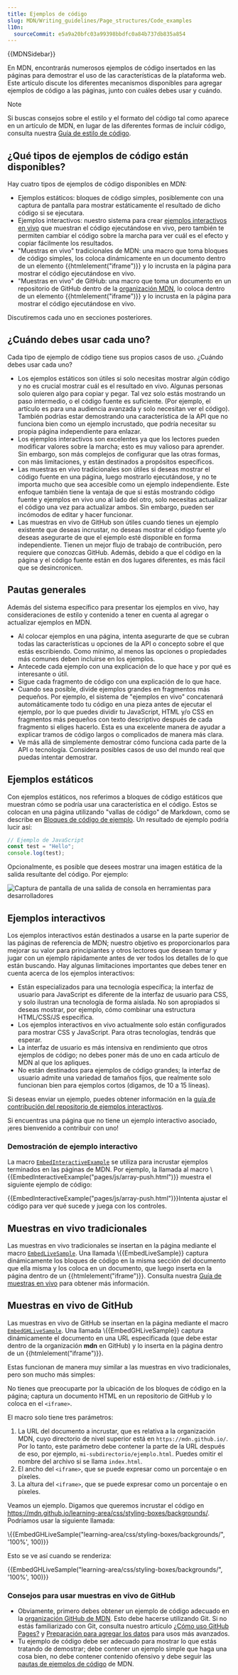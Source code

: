 ```yaml
---
title: Ejemplos de código
slug: MDN/Writing_guidelines/Page_structures/Code_examples
l10n:
  sourceCommit: e5a9a20bfc03a99398bbdfc0a84b737db835a854
---
```


{{MDNSidebar}}

En MDN, encontrarás numerosos ejemplos de código insertados en las páginas para demostrar el uso de las características de la plataforma web. Este artículo discute los diferentes mecanismos disponibles para agregar ejemplos de código a las páginas, junto con cuáles debes usar y cuándo.

> [!NOTE]
> Si buscas consejos sobre el estilo y el formato del código tal como aparece en un artículo de MDN, en lugar de las diferentes formas de incluir código, consulta nuestra [Guía de estilo de código](/es/docs/MDN/Writing_guidelines/Writing_style_guide/Code_style_guide).

## ¿Qué tipos de ejemplos de código están disponibles?

Hay cuatro tipos de ejemplos de código disponibles en MDN:

- Ejemplos estáticos: bloques de código simples, posiblemente con una captura de pantalla para mostrar estáticamente el resultado de dicho código si se ejecutara.
- Ejemplos interactivos: nuestro sistema para crear [ejemplos interactivos en vivo](https://github.com/mdn/interactive-examples) que muestran el código ejecutándose en vivo, pero también te permiten cambiar el código sobre la marcha para ver cuál es el efecto y copiar fácilmente los resultados.
- "Muestras en vivo" tradicionales de MDN: una macro que toma bloques de código simples, los coloca dinámicamente en un documento dentro de un elemento {{htmlelement("iframe")}} y lo incrusta en la página para mostrar el código ejecutándose en vivo.
- "Muestras en vivo" de GitHub: una macro que toma un documento en un repositorio de GitHub dentro de la [organización MDN](https://github.com/mdn/), lo coloca dentro de un elemento {{htmlelement("iframe")}} y lo incrusta en la página para mostrar el código ejecutándose en vivo.

Discutiremos cada uno en secciones posteriores.

## ¿Cuándo debes usar cada uno?

Cada tipo de ejemplo de código tiene sus propios casos de uso. ¿Cuándo debes usar cada uno?

- Los ejemplos estáticos son útiles si solo necesitas mostrar algún código y no es crucial mostrar cuál es el resultado en vivo. Algunas personas solo quieren algo para copiar y pegar. Tal vez solo estás mostrando un paso intermedio, o el código fuente es suficiente. (Por ejemplo, el artículo es para una audiencia avanzada y solo necesitan ver el código). También podrías estar demostrando una característica de la API que no funciona bien como un ejemplo incrustado, que podría necesitar su propia página independiente para enlazar.
- Los ejemplos interactivos son excelentes ya que los lectores pueden modificar valores sobre la marcha; esto es muy valioso para aprender. Sin embargo, son más complejos de configurar que las otras formas, con más limitaciones, y están destinados a propósitos específicos.
- Las muestras en vivo tradicionales son útiles si deseas mostrar el código fuente en una página, luego mostrarlo ejecutándose, y no te importa mucho que sea accesible como un ejemplo independiente. Este enfoque también tiene la ventaja de que si estás mostrando código fuente y ejemplos en vivo uno al lado del otro, solo necesitas actualizar el código una vez para actualizar ambos. Sin embargo, pueden ser incómodos de editar y hacer funcionar.
- Las muestras en vivo de GitHub son útiles cuando tienes un ejemplo existente que deseas incrustar, no deseas mostrar el código fuente y/o deseas asegurarte de que el ejemplo esté disponible en forma independiente. Tienen un mejor flujo de trabajo de contribución, pero requiere que conozcas GitHub. Además, debido a que el código en la página y el código fuente están en dos lugares diferentes, es más fácil que se desincronicen.

## Pautas generales

Además del sistema específico para presentar los ejemplos en vivo, hay consideraciones de estilo y contenido a tener en cuenta al agregar o actualizar ejemplos en MDN.

- Al colocar ejemplos en una página, intenta asegurarte de que se cubran todas las características u opciones de la API o concepto sobre el que estás escribiendo. Como mínimo, al menos las opciones o propiedades más comunes deben incluirse en los ejemplos.
- Antecede cada ejemplo con una explicación de lo que hace y por qué es interesante o útil.
- Sigue cada fragmento de código con una explicación de lo que hace.
- Cuando sea posible, divide ejemplos grandes en fragmentos más pequeños. Por ejemplo, el sistema de "ejemplos en vivo" concatenará automáticamente todo tu código en una pieza antes de ejecutar el ejemplo, por lo que puedes dividir tu JavaScript, HTML y/o CSS en fragmentos más pequeños con texto descriptivo después de cada fragmento si eliges hacerlo. Esta es una excelente manera de ayudar a explicar tramos de código largos o complicados de manera más clara.
- Ve más allá de simplemente demostrar cómo funciona cada parte de la API o tecnología. Considera posibles casos de uso del mundo real que puedas intentar demostrar.

## Ejemplos estáticos

Con ejemplos estáticos, nos referimos a bloques de código estáticos que muestran cómo se podría usar una característica en el código. Estos se colocan en una página utilizando "vallas de código" de Markdown, como se describe en [Bloques de código de ejemplo](/es/docs/MDN/Writing_guidelines/Howto/Markdown_in_MDN#example_code_blocks). Un resultado de ejemplo podría lucir así:

```js
// Ejemplo de JavaScript
const test = "Hello";
console.log(test);
```

Opcionalmente, es posible que desees mostrar una imagen estática de la salida resultante del código. Por ejemplo:

![Captura de pantalla de una salida de consola en herramientas para desarrolladores](console-example.png)

## Ejemplos interactivos

Los ejemplos interactivos están destinados a usarse en la parte superior de las páginas de referencia de MDN; nuestro objetivo es proporcionarlos para mejorar su valor para principiantes y otros lectores que desean tomar y jugar con un ejemplo rápidamente antes de ver todos los detalles de lo que están buscando. Hay algunas limitaciones importantes que debes tener en cuenta acerca de los ejemplos interactivos:

- Están especializados para una tecnología específica; la interfaz de usuario para JavaScript es diferente de la interfaz de usuario para CSS, y solo ilustran una tecnología de forma aislada. No son apropiados si deseas mostrar, por ejemplo, cómo combinar una estructura HTML/CSS/JS específica.
- Los ejemplos interactivos en vivo actualmente solo están configurados para mostrar CSS y JavaScript. Para otras tecnologías, tendrás que esperar.
- La interfaz de usuario es más intensiva en rendimiento que otros ejemplos de código; no debes poner más de uno en cada artículo de MDN al que los apliques.
- No están destinados para ejemplos de código grandes; la interfaz de usuario admite una variedad de tamaños fijos, que realmente solo funcionan bien para ejemplos cortos (digamos, de 10 a 15 líneas).

Si deseas enviar un ejemplo, puedes obtener información en la [guía de contribución del repositorio de ejemplos interactivos](https://github.com/mdn/interactive-examples/blob/main/CONTRIBUTING.md).

Si encuentras una página que no tiene un ejemplo interactivo asociado, ¡eres bienvenido a contribuir con uno!

### Demostración de ejemplo interactivo

La macro [`EmbedInteractiveExample`](https://github.com/mdn/yari/blob/main/kumascript/macros/EmbedInteractiveExample.ejs) se utiliza para incrustar ejemplos terminados en las páginas de MDN. Por ejemplo, la llamada al macro \\{{EmbedInteractiveExample("pages/js/array-push.html")}} muestra el siguiente ejemplo de código:

{{EmbedInteractiveExample("pages/js/array-push.html")}}Intenta ajustar el código para ver qué sucede y juega con los controles.

## Muestras en vivo tradicionales

Las muestras en vivo tradicionales se insertan en la página mediante el macro [`EmbedLiveSample`](https://github.com/mdn/yari/blob/main/kumascript/macros/EmbedLiveSample.ejs). Una llamada \\{{EmbedLiveSample}} captura dinámicamente los bloques de código en la misma sección del documento que ella misma y los coloca en un documento, que luego inserta en la página dentro de un {{htmlelement("iframe")}}. Consulta nuestra [Guía de muestras en vivo](/es/docs/MDN/Writing_guidelines/Page_structures/Live_samples) para obtener más información.

## Muestras en vivo de GitHub

Las muestras en vivo de GitHub se insertan en la página mediante el macro [`EmbedGHLiveSample`](https://github.com/mdn/yari/blob/main/kumascript/macros/EmbedGHLiveSample.ejs). Una llamada \\{{EmbedGHLiveSample}} captura dinámicamente el documento en una URL especificada (que debe estar dentro de la organización **mdn** en GitHub) y lo inserta en la página dentro de un {{htmlelement("iframe")}}.

Estas funcionan de manera muy similar a las muestras en vivo tradicionales, pero son mucho más simples:

No tienes que preocuparte por la ubicación de los bloques de código en la página; captura un documento HTML en un repositorio de GitHub y lo coloca en el `<iframe>`.

El macro solo tiene tres parámetros:

1. La URL del documento a incrustar, que es relativa a la organización MDN, cuyo directorio de nivel superior está en `https://mdn.github.io/`. Por lo tanto, este parámetro debe contener la parte de la URL después de eso, por ejemplo, `mi-subdirectorio/ejemplo.html`. Puedes omitir el nombre del archivo si se llama `index.html`.
2. El ancho del `<iframe>`, que se puede expresar como un porcentaje o en píxeles.
3. La altura del `<iframe>`, que se puede expresar como un porcentaje o en píxeles.

Veamos un ejemplo. Digamos que queremos incrustar el código en <https://mdn.github.io/learning-area/css/styling-boxes/backgrounds/>. Podríamos usar la siguiente llamada:

\\{{EmbedGHLiveSample("learning-area/css/styling-boxes/backgrounds/", '100%', 100)}}

Esto se ve así cuando se renderiza:

{{EmbedGHLiveSample("learning-area/css/styling-boxes/backgrounds/", '100%', 100)}}

### Consejos para usar muestras en vivo de GitHub

- Obviamente, primero debes obtener un ejemplo de código adecuado en la [organización GitHub de MDN](https://github.com/mdn/). Esto debe hacerse utilizando Git. Si no estás familiarizado con Git, consulta nuestro artículo [¿Cómo uso GitHub Pages?](/es/docs/Learn/Common_questions/Tools_and_setup/Using_GitHub_pages) y [Preparación para agregar los datos](/es/docs/MDN/Writing_guidelines/Page_structures/Compatibility_tables) para usos más avanzados.
- Tu ejemplo de código debe ser adecuado para mostrar lo que estás tratando de demostrar; debe contener un ejemplo simple que haga una cosa bien, no debe contener contenido ofensivo y debe seguir las [pautas de ejemplos de código](/es/docs/MDN/Writing_guidelines/Writing_style_guide/Code_style_guide) de MDN.
